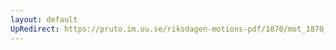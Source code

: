 ```yaml
---
layout: default
UpRedirect: https://pruto.im.uu.se/riksdagen-motions-pdf/1870/mot_1870__fk__34/mot_1870__fk__34-004.pdf
---
```

